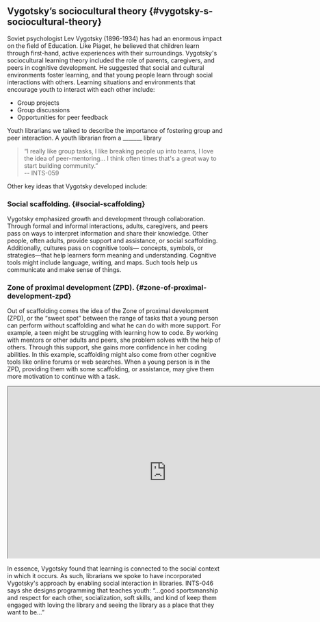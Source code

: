 ## Vygotsky’s sociocultural theory {#vygotsky-s-sociocultural-theory}

Soviet psychologist Lev Vygotsky (1896-1934) has had an enormous impact on the field of Education. Like Piaget, he believed that children learn through first-hand, active experiences with their surroundings. Vygotsky&#039;s sociocultural learning theory included the role of parents, caregivers, and peers in cognitive development. He suggested that social and cultural environments foster learning, and that young people learn through social interactions with others. Learning situations and environments that encourage youth to interact with each other include:

*   Group projects
*   Group discussions
*   Opportunities for peer feedback

Youth librarians we talked to describe the importance of fostering group and peer interaction. A youth librarian from a _______ library

>“I really like group tasks, I like breaking people up into teams, I love the idea of peer-mentoring... I think often times that&#039;s a great way to start building community.”<br/> -- INTS-059

Other key ideas that Vygotsky developed include:

### Social scaffolding. {#social-scaffolding}

Vygotsky emphasized growth and development through collaboration. Through formal and informal interactions, adults, caregivers, and peers pass on ways to interpret information and share their knowledge. Other people, often adults, provide support and assistance, or social scaffolding. Additionally, cultures pass on cognitive tools— concepts, symbols, or strategies—that help learners form meaning and understanding. Cognitive tools might include language, writing, and maps. Such tools help us communicate and make sense of things.

### Zone of proximal development (ZPD). {#zone-of-proximal-development-zpd}

Out of scaffolding comes the idea of the Zone of proximal development (ZPD), or the “sweet spot” between the range of tasks that a young person can perform without scaffolding and what he can do with more support. For example, a teen might be struggling with learning how to code. By working with mentors or other adults and peers, she problem solves with the help of others. Through this support, she gains more confidence in her coding abilities. In this example, scaffolding might also come from other cognitive tools like online forums or web searches. When a young person is in the ZPD, providing them with some scaffolding, or assistance, may give them more motivation to continue with a task.

<iframe width="740" height="400" border="none" src="https://www.youtube.com/embed/4lm3QSAbvVs">
</iframe>

In essence, Vygotsky found that learning is connected to the social context in which it occurs. As such, librarians we spoke to have incorporated Vygotsky&#039;s approach by enabling social interaction in libraries. INTS-046 says she designs programming that teaches youth: “...good sportsmanship and respect for each other, socialization, soft skills, and kind of keep them engaged with loving the library and seeing the library as a place that they want to be…”